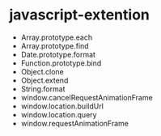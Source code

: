# javascript-extention

+ Array.prototype.each
+ Array.prototype.find
+ Date.prototype.format
+ Function.prototype.bind
+ Object.clone
+ Object.extend
+ String.format
+ window.cancelRequestAnimationFrame
+ window.location.buildUrl
+ window.location.query
+ window.requestAnimationFrame
